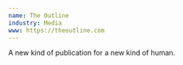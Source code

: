 ```yaml
---
name: The Outline
industry: Media
www: https://theoutline.com
---
```

A new kind of publication for a new kind of human.

